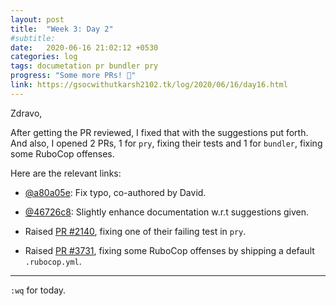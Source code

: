 ```yaml
---
layout: post
title:  "Week 3: Day 2"
#subtitle:
date:   2020-06-16 21:02:12 +0530
categories: log
tags: documetation pr bundler pry
progress: "Some more PRs! 💪"
link: https://gsocwithutkarsh2102.tk/log/2020/06/16/day16.html
---
```


Zdravo,

After getting the PR reviewed, I fixed that with the suggestions put forth.  
And also, I opened 2 PRs, 1 for `pry`, fixing their tests and 1 for
`bundler`, fixing some RuboCop offenses.

Here are the relevant links:

- [@a80a05e](https://github.com/utkarsh2102/rubocop-packaging/commit/a80a05eed96f126e362b8848f4f3355d0741b7ce):
  Fix typo, co-authored by David.

- [@46726c8](https://github.com/utkarsh2102/rubocop-packaging/commit/46726c84ff83d8f9f0bab5b93cc412ccf883c4d8):
  Slightly enhance documentation w.r.t suggestions given.

- Raised [PR #2140](https://github.com/pry/pry/pull/2140), fixing one of
  their failing test in `pry`.

- Raised [PR #3731](https://github.com/rubygems/rubygems/pull/3731), fixing
  some RuboCop offenses by shipping a default `.rubocop.yml`.

---

`:wq` for today.
